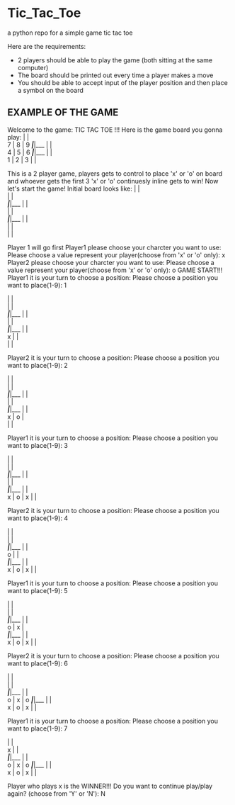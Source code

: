 # Tic_Tac_Toe
a python repo for a simple game tic tac toe


Here are the requirements:

- 2 players should be able to play the game (both sitting at the same computer)
- The board should be printed out every time a player makes a move
- You should be able to accept input of the player position and then place a symbol on the board

## EXAMPLE OF THE GAME

Welcome to the game: TIC TAC TOE !!!
Here is the game board you gonna play: 
   |   |   
 7 | 8 | 9 
___|___|___
   |   |   
 4 | 5 | 6 
___|___|___
   |   |   
 1 | 2 | 3 
   |   |   

This is a 2 player game, players gets to control to place 'x' or 'o' on board and whoever gets the first 3 'x' or 'o' continuesly inline gets to win!
Now let's start the game!
Initial board looks like: 
   |   |   
   |   |   
___|___|___
   |   |   
   |   |   
___|___|___
   |   |   
   |   |   
   |   |   

Player 1 will go first
Player1 please choose your charcter you want to use: 
Please choose a value represent your player(choose from 'x' or 'o' only): x
Player2 please choose your charcter you want to use: 
Please choose a value represent your player(choose from 'x' or 'o' only): o
GAME START!!!
Player1 it is your turn to choose a position: 
Please choose a position you want to place(1-9): 1

   |   |   
   |   |   
___|___|___
   |   |   
   |   |   
___|___|___
   |   |   
 x |   |   
   |   |   

Player2 it is your turn to choose a position: 
Please choose a position you want to place(1-9): 2

   |   |   
   |   |   
___|___|___
   |   |   
   |   |   
___|___|___
   |   |   
 x | o |   
   |   |   

Player1 it is your turn to choose a position: 
Please choose a position you want to place(1-9): 3

   |   |   
   |   |   
___|___|___
   |   |   
   |   |   
___|___|___
   |   |   
 x | o | x 
   |   |   

Player2 it is your turn to choose a position: 
Please choose a position you want to place(1-9): 4

   |   |   
   |   |   
___|___|___
   |   |   
 o |   |   
___|___|___
   |   |   
 x | o | x 
   |   |   

Player1 it is your turn to choose a position: 
Please choose a position you want to place(1-9): 5

   |   |   
   |   |   
___|___|___
   |   |   
 o | x |   
___|___|___
   |   |   
 x | o | x 
   |   |   

Player2 it is your turn to choose a position: 
Please choose a position you want to place(1-9): 6

   |   |   
   |   |   
___|___|___
   |   |   
 o | x | o 
___|___|___
   |   |   
 x | o | x 
   |   |   

Player1 it is your turn to choose a position: 
Please choose a position you want to place(1-9): 7

   |   |   
 x |   |   
___|___|___
   |   |   
 o | x | o 
___|___|___
   |   |   
 x | o | x 
   |   |   

Player who plays x is the WINNER!!!
Do you want to continue play/play again? (choose from 'Y' or 'N'): N

